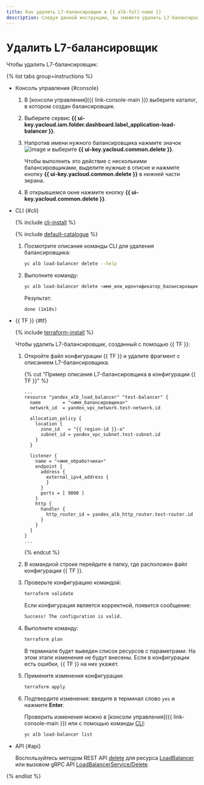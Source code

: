 ```yaml
---
title: Как удалить L7-балансировщик в {{ alb-full-name }}
description: Следуя данной инструкции, вы сможете удалить L7-балансировщик.
---
```


# Удалить L7-балансировщик

Чтобы удалить L7-балансировщик:

{% list tabs group=instructions %}

- Консоль управления {#console}

  1. В [консоли управления]({{ link-console-main }}) выберите каталог, в котором создан балансировщик.
  1. Выберите сервис **{{ ui-key.yacloud.iam.folder.dashboard.label_application-load-balancer }}**.
  1. Напротив имени нужного балансировщика нажмите значок ![image](../../_assets/console-icons/ellipsis.svg) и выберите **{{ ui-key.yacloud.common.delete }}**.

     Чтобы выполнить это действие с несколькими балансировщиками, выделите нужные в списке и нажмите кнопку **{{ ui-key.yacloud.common.delete }}** в нижней части экрана.
  1. В открывшемся окне нажмите кнопку **{{ ui-key.yacloud.common.delete }}**.

- CLI {#cli}

  {% include [cli-install](../../_includes/cli-install.md) %}

  {% include [default-catalogue](../../_includes/default-catalogue.md) %}

  1. Посмотрите описание команды CLI для удаления балансировщика:

     ```bash
     yc alb load-balancer delete --help
     ```

  1. Выполните команду:

     ```bash
     yc alb load-balancer delete <имя_или_идентификатор_балансировщика>
     ```

     Результат:

     ```text
     done (1m10s)
     ```

- {{ TF }} {#tf}

  {% include [terraform-install](../../_includes/terraform-install.md) %}

  Чтобы удалить L7-балансировщик, созданный с помощью {{ TF }}:
  1. Откройте файл конфигурации {{ TF }} и удалите фрагмент с описанием L7-балансировщика.

     {% cut "Пример описания L7-балансировщика в конфигурации {{ TF }}" %}

     ```hcl
     ...
     resource "yandex_alb_load_balancer" "test-balancer" {
       name        = "<имя_балансировщика>"
       network_id  = yandex_vpc_network.test-network.id

       allocation_policy {
         location {
           zone_id   = "{{ region-id }}-a"
           subnet_id = yandex_vpc_subnet.test-subnet.id
         }
       }

       listener {
         name = "<имя_обработчика>"
         endpoint {
           address {
             external_ipv4_address {
             }
           }
           ports = [ 9000 ]
         }    
         http {
           handler {
             http_router_id = yandex_alb_http_router.test-router.id
           }
         }
       }    
     }
     ...
     ```

     {% endcut %}

  1. В командной строке перейдите в папку, где расположен файл конфигурации {{ TF }}.
  1. Проверьте конфигурацию командой:

     ```bash
     terraform validate
     ```

     Если конфигурация является корректной, появится сообщение:

     ```bash
     Success! The configuration is valid.
     ```

  1. Выполните команду:

     ```bash
     terraform plan
     ```

     В терминале будет выведен список ресурсов с параметрами. На этом этапе изменения не будут внесены. Если в конфигурации есть ошибки, {{ TF }} на них укажет.
  1. Примените изменения конфигурации:

     ```bash
     terraform apply
     ```

  1. Подтвердите изменения: введите в терминал слово `yes` и нажмите **Enter**.

     Проверить изменения можно в [консоли управления]({{ link-console-main }}) или с помощью команды [CLI](../../cli/quickstart.md):

     ```bash
     yc alb load-balancer list
     ```

- API {#api}

  Воспользуйтесь методом REST API [delete](../api-ref/LoadBalancer/delete.md) для ресурса [LoadBalancer](../api-ref/LoadBalancer/index.md) или вызовом gRPC API [LoadBalancerService/Delete](../api-ref/grpc/LoadBalancer/delete.md).

{% endlist %}